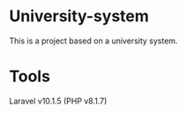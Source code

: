 # University-system
This is a project based on a university system.

# Tools
Laravel v10.1.5 (PHP v8.1.7)
